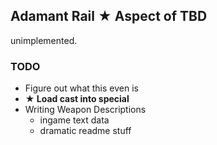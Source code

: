 ## Adamant Rail ★ Aspect of TBD

unimplemented.

### TODO
- Figure out what this even is
- **★ Load cast into special**
- Writing Weapon Descriptions
  - ingame text data
  - dramatic readme stuff